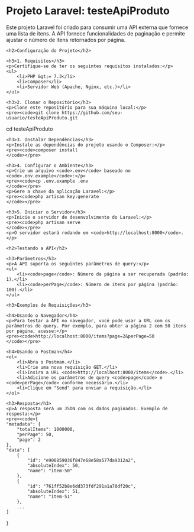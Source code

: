 <!DOCTYPE html>
<html lang="en">
<head>
    <meta charset="UTF-8">
    <meta name="viewport" content="width=device-width, initial-scale=1.0">
    <title>Documentação do Projeto Laravel: testeApiProduto</title>
</head>
<body>
    <h1>Projeto Laravel: testeApiProduto</h1>
    <p>Este projeto Laravel foi criado para consumir uma API externa que fornece uma lista de itens. A API fornece funcionalidades de paginação e permite ajustar o número de itens retornados por página.</p>

    <h2>Configuração do Projeto</h2>

    <h3>1. Requisitos</h3>
    <p>Certifique-se de ter os seguintes requisitos instalados:</p>
    <ul>
        <li>PHP &gt;= 7.3</li>
        <li>Composer</li>
        <li>Servidor Web (Apache, Nginx, etc.)</li>
    </ul>

    <h3>2. Clonar o Repositório</h3>
    <p>Clone este repositório para sua máquina local:</p>
    <pre><code>git clone https://github.com/seu-usuario/testeApiProduto.git
cd testeApiProduto
    </code></pre>

    <h3>3. Instalar Dependências</h3>
    <p>Instale as dependências do projeto usando o Composer:</p>
    <pre><code>composer install
    </code></pre>

    <h3>4. Configurar o Ambiente</h3>
    <p>Crie um arquivo <code>.env</code> baseado no <code>.env.example</code>:</p>
    <pre><code>cp .env.example .env
    </code></pre>
    <p>Gere a chave da aplicação Laravel:</p>
    <pre><code>php artisan key:generate
    </code></pre>

    <h3>5. Iniciar o Servidor</h3>
    <p>Inicie o servidor de desenvolvimento do Laravel:</p>
    <pre><code>php artisan serve
    </code></pre>
    <p>O servidor estará rodando em <code>http://localhost:8000</code>.</p>

    <h2>Testando a API</h2>

    <h3>Parâmetros</h3>
    <p>A API suporta os seguintes parâmetros de query:</p>
    <ul>
        <li><code>page</code>: Número da página a ser recuperada (padrão: 1).</li>
        <li><code>perPage</code>: Número de itens por página (padrão: 100).</li>
    </ul>

    <h3>Exemplos de Requisições</h3>

    <h4>Usando o Navegador</h4>
    <p>Para testar a API no navegador, você pode usar a URL com os parâmetros de query. Por exemplo, para obter a página 2 com 50 itens por página, acesse:</p>
    <pre><code>http://localhost:8000/items?page=2&perPage=50
    </code></pre>

    <h4>Usando o Postman</h4>
    <ol>
        <li>Abra o Postman.</li>
        <li>Crie uma nova requisição GET.</li>
        <li>Insira a URL <code>http://localhost:8000/items</code>.</li>
        <li>Adicione os parâmetros de query <code>page</code> e <code>perPage</code> conforme necessário.</li>
        <li>Clique em "Send" para enviar a requisição.</li>
    </ol>

    <h3>Resposta</h3>
    <p>A resposta será um JSON com os dados paginados. Exemplo de resposta:</p>
    <pre><code>{
    "metadata": {
        "totalItems": 1000000,
        "perPage": 50,
        "page": 2
    },
    "data": [
        {
            "id": "e906859036f847e68e58a577da9312a2",
            "absoluteIndex": 50,
            "name": "item-50"
        },
        {
            "id": "761ff52b8e6dd373fdf291a1a70df20c",
            "absoluteIndex": 51,
            "name": "item-51"
        },
        ...
    ]
}
    </code></pre>
</body>
</html>
